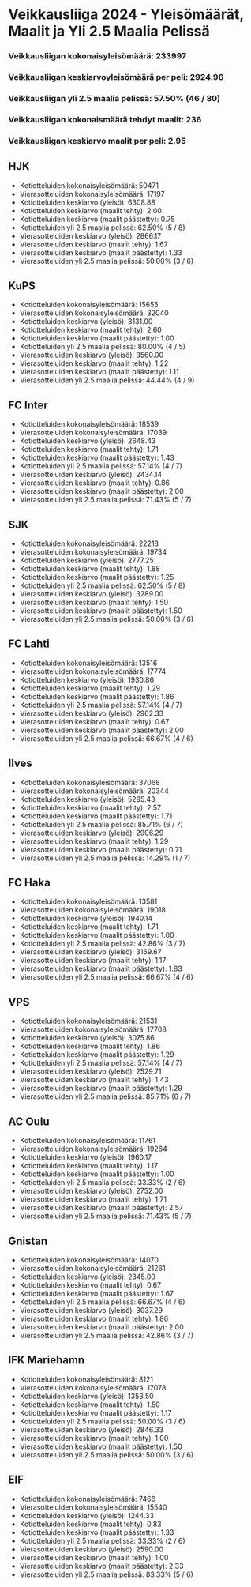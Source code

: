 # Veikkausliiga 2024 - Yleisömäärät, Maalit ja Yli 2.5 Maalia Pelissä

### Veikkausliigan kokonaisyleisömäärä: 233997
### Veikkausliigan keskiarvoyleisömäärä per peli: 2924.96
### Veikkausliigan yli 2.5 maalia pelissä: 57.50% (46 / 80)
### Veikkausliigan kokonaismäärä tehdyt maalit: 236
### Veikkausliigan keskiarvo maalit per peli: 2.95

## HJK
- Kotiotteluiden kokonaisyleisömäärä: 50471
- Vierasotteluiden kokonaisyleisömäärä: 17197
- Kotiotteluiden keskiarvo (yleisö): 6308.88
- Kotiotteluiden keskiarvo (maalit tehty): 2.00
- Kotiotteluiden keskiarvo (maalit päästetty): 0.75
- Kotiotteluiden yli 2.5 maalia pelissä: 62.50% (5 / 8)
- Vierasotteluiden keskiarvo (yleisö): 2866.17
- Vierasotteluiden keskiarvo (maalit tehty): 1.67
- Vierasotteluiden keskiarvo (maalit päästetty): 1.33
- Vierasotteluiden yli 2.5 maalia pelissä: 50.00% (3 / 6)

## KuPS
- Kotiotteluiden kokonaisyleisömäärä: 15655
- Vierasotteluiden kokonaisyleisömäärä: 32040
- Kotiotteluiden keskiarvo (yleisö): 3131.00
- Kotiotteluiden keskiarvo (maalit tehty): 2.60
- Kotiotteluiden keskiarvo (maalit päästetty): 1.00
- Kotiotteluiden yli 2.5 maalia pelissä: 80.00% (4 / 5)
- Vierasotteluiden keskiarvo (yleisö): 3560.00
- Vierasotteluiden keskiarvo (maalit tehty): 1.22
- Vierasotteluiden keskiarvo (maalit päästetty): 1.11
- Vierasotteluiden yli 2.5 maalia pelissä: 44.44% (4 / 9)

## FC Inter
- Kotiotteluiden kokonaisyleisömäärä: 18539
- Vierasotteluiden kokonaisyleisömäärä: 17039
- Kotiotteluiden keskiarvo (yleisö): 2648.43
- Kotiotteluiden keskiarvo (maalit tehty): 1.71
- Kotiotteluiden keskiarvo (maalit päästetty): 1.43
- Kotiotteluiden yli 2.5 maalia pelissä: 57.14% (4 / 7)
- Vierasotteluiden keskiarvo (yleisö): 2434.14
- Vierasotteluiden keskiarvo (maalit tehty): 0.86
- Vierasotteluiden keskiarvo (maalit päästetty): 2.00
- Vierasotteluiden yli 2.5 maalia pelissä: 71.43% (5 / 7)

## SJK
- Kotiotteluiden kokonaisyleisömäärä: 22218
- Vierasotteluiden kokonaisyleisömäärä: 19734
- Kotiotteluiden keskiarvo (yleisö): 2777.25
- Kotiotteluiden keskiarvo (maalit tehty): 1.88
- Kotiotteluiden keskiarvo (maalit päästetty): 1.25
- Kotiotteluiden yli 2.5 maalia pelissä: 62.50% (5 / 8)
- Vierasotteluiden keskiarvo (yleisö): 3289.00
- Vierasotteluiden keskiarvo (maalit tehty): 1.50
- Vierasotteluiden keskiarvo (maalit päästetty): 1.50
- Vierasotteluiden yli 2.5 maalia pelissä: 50.00% (3 / 6)

## FC Lahti
- Kotiotteluiden kokonaisyleisömäärä: 13516
- Vierasotteluiden kokonaisyleisömäärä: 17774
- Kotiotteluiden keskiarvo (yleisö): 1930.86
- Kotiotteluiden keskiarvo (maalit tehty): 1.29
- Kotiotteluiden keskiarvo (maalit päästetty): 1.86
- Kotiotteluiden yli 2.5 maalia pelissä: 57.14% (4 / 7)
- Vierasotteluiden keskiarvo (yleisö): 2962.33
- Vierasotteluiden keskiarvo (maalit tehty): 0.67
- Vierasotteluiden keskiarvo (maalit päästetty): 2.00
- Vierasotteluiden yli 2.5 maalia pelissä: 66.67% (4 / 6)

## Ilves
- Kotiotteluiden kokonaisyleisömäärä: 37068
- Vierasotteluiden kokonaisyleisömäärä: 20344
- Kotiotteluiden keskiarvo (yleisö): 5295.43
- Kotiotteluiden keskiarvo (maalit tehty): 2.57
- Kotiotteluiden keskiarvo (maalit päästetty): 1.71
- Kotiotteluiden yli 2.5 maalia pelissä: 85.71% (6 / 7)
- Vierasotteluiden keskiarvo (yleisö): 2906.29
- Vierasotteluiden keskiarvo (maalit tehty): 1.29
- Vierasotteluiden keskiarvo (maalit päästetty): 0.71
- Vierasotteluiden yli 2.5 maalia pelissä: 14.29% (1 / 7)

## FC Haka
- Kotiotteluiden kokonaisyleisömäärä: 13581
- Vierasotteluiden kokonaisyleisömäärä: 19018
- Kotiotteluiden keskiarvo (yleisö): 1940.14
- Kotiotteluiden keskiarvo (maalit tehty): 1.71
- Kotiotteluiden keskiarvo (maalit päästetty): 1.00
- Kotiotteluiden yli 2.5 maalia pelissä: 42.86% (3 / 7)
- Vierasotteluiden keskiarvo (yleisö): 3169.67
- Vierasotteluiden keskiarvo (maalit tehty): 1.17
- Vierasotteluiden keskiarvo (maalit päästetty): 1.83
- Vierasotteluiden yli 2.5 maalia pelissä: 66.67% (4 / 6)

## VPS
- Kotiotteluiden kokonaisyleisömäärä: 21531
- Vierasotteluiden kokonaisyleisömäärä: 17708
- Kotiotteluiden keskiarvo (yleisö): 3075.86
- Kotiotteluiden keskiarvo (maalit tehty): 1.86
- Kotiotteluiden keskiarvo (maalit päästetty): 1.29
- Kotiotteluiden yli 2.5 maalia pelissä: 57.14% (4 / 7)
- Vierasotteluiden keskiarvo (yleisö): 2529.71
- Vierasotteluiden keskiarvo (maalit tehty): 1.43
- Vierasotteluiden keskiarvo (maalit päästetty): 1.29
- Vierasotteluiden yli 2.5 maalia pelissä: 85.71% (6 / 7)

## AC Oulu
- Kotiotteluiden kokonaisyleisömäärä: 11761
- Vierasotteluiden kokonaisyleisömäärä: 19264
- Kotiotteluiden keskiarvo (yleisö): 1960.17
- Kotiotteluiden keskiarvo (maalit tehty): 1.17
- Kotiotteluiden keskiarvo (maalit päästetty): 1.00
- Kotiotteluiden yli 2.5 maalia pelissä: 33.33% (2 / 6)
- Vierasotteluiden keskiarvo (yleisö): 2752.00
- Vierasotteluiden keskiarvo (maalit tehty): 1.71
- Vierasotteluiden keskiarvo (maalit päästetty): 2.57
- Vierasotteluiden yli 2.5 maalia pelissä: 71.43% (5 / 7)

## Gnistan
- Kotiotteluiden kokonaisyleisömäärä: 14070
- Vierasotteluiden kokonaisyleisömäärä: 21261
- Kotiotteluiden keskiarvo (yleisö): 2345.00
- Kotiotteluiden keskiarvo (maalit tehty): 0.67
- Kotiotteluiden keskiarvo (maalit päästetty): 1.67
- Kotiotteluiden yli 2.5 maalia pelissä: 66.67% (4 / 6)
- Vierasotteluiden keskiarvo (yleisö): 3037.29
- Vierasotteluiden keskiarvo (maalit tehty): 1.86
- Vierasotteluiden keskiarvo (maalit päästetty): 2.00
- Vierasotteluiden yli 2.5 maalia pelissä: 42.86% (3 / 7)

## IFK Mariehamn
- Kotiotteluiden kokonaisyleisömäärä: 8121
- Vierasotteluiden kokonaisyleisömäärä: 17078
- Kotiotteluiden keskiarvo (yleisö): 1353.50
- Kotiotteluiden keskiarvo (maalit tehty): 1.50
- Kotiotteluiden keskiarvo (maalit päästetty): 1.17
- Kotiotteluiden yli 2.5 maalia pelissä: 50.00% (3 / 6)
- Vierasotteluiden keskiarvo (yleisö): 2846.33
- Vierasotteluiden keskiarvo (maalit tehty): 1.00
- Vierasotteluiden keskiarvo (maalit päästetty): 1.50
- Vierasotteluiden yli 2.5 maalia pelissä: 50.00% (3 / 6)

## EIF
- Kotiotteluiden kokonaisyleisömäärä: 7466
- Vierasotteluiden kokonaisyleisömäärä: 15540
- Kotiotteluiden keskiarvo (yleisö): 1244.33
- Kotiotteluiden keskiarvo (maalit tehty): 0.83
- Kotiotteluiden keskiarvo (maalit päästetty): 1.33
- Kotiotteluiden yli 2.5 maalia pelissä: 33.33% (2 / 6)
- Vierasotteluiden keskiarvo (yleisö): 2590.00
- Vierasotteluiden keskiarvo (maalit tehty): 1.00
- Vierasotteluiden keskiarvo (maalit päästetty): 2.33
- Vierasotteluiden yli 2.5 maalia pelissä: 83.33% (5 / 6)


